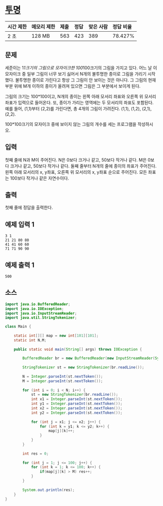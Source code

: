 # [투명](https://www.acmicpc.net/problem/1531)

| 시간 제한 | 메모리 제한 | 제출 | 정답 | 맞은 사람 | 정답 비율 |
| :-------- | :---------- | :--- | :--- | :-------- | :-------- |
| 2 초      | 128 MB      | 563  | 423  | 389       | 78.427%   |

## 문제

세준이는 1*1크기의 그림으로 모자이크한 100*100크기의 그림을 가지고 있다. 어느 날 이 모자이크 중 일부 그림이 너무 보기 싫어서 N개의 불투명한 종이로 그림을 가리기 시작했다. 불투명한 종이로 가린다고 항상 그 그림이 안 보이는 것은 아니다. 그 그림의 현재 부분 위에 M개 이하의 종이가 올려져 있으면 그림은 그 부분에서 보이게 된다.

그림의 크기는 100*100이고, N개의 종이는 왼쪽 아래 모서리 좌표와 오른쪽 위 모서리 좌표가 입력으로 들어온다. 또, 종이가 가리는 영역에는 두 모서리의 좌표도 포함된다. 예를 들어, (1,1)부터 (2,2)를 가린다면, 총 4개의 그림이 가려진다. (1,1), (1,2), (2,1), (2,2).

100*100크기의 모자이크 중에 보이지 않는 그림의 개수를 세는 프로그램을 작성하시오.

## 입력

첫째 줄에 N과 M이 주어진다. N은 0보다 크거나 같고, 50보다 작거나 같다. M은 0보다 크거나 같고, 50보다 작거나 같다. 둘째 줄부터 N개의 줄에 종이의 좌표가 주어진다. 왼쪽 아래 모서리의 x, y좌표, 오른쪽 위 모서리의 x, y좌표 순으로 주어진다. 모든 좌표는 100보다 작거나 같은 자연수이다.

## 출력

첫째 줄에 정답을 출력한다.

## 예제 입력 1 

```
3 1
21 21 80 80
41 41 60 60
71 71 90 90
```

## 예제 출력 1 

```
500
```



## 소스

```java
import java.io.BufferedReader;
import java.io.IOException;
import java.io.InputStreamReader;
import java.util.StringTokenizer;

class Main {
	
	static int[][] map = new int[101][101];
	static int N,M;
	
	public static void main(String[] args) throws IOException {
		
		BufferedReader br = new BufferedReader(new InputStreamReader(System.in));
		
		StringTokenizer st = new StringTokenizer(br.readLine());
		
		N = Integer.parseInt(st.nextToken());
		M = Integer.parseInt(st.nextToken());
				
		for (int i = 0; i < N; i++) {
			st = new StringTokenizer(br.readLine());
			int x1 = Integer.parseInt(st.nextToken());
			int y1 = Integer.parseInt(st.nextToken());
			int x2 = Integer.parseInt(st.nextToken());
			int y2 = Integer.parseInt(st.nextToken());
			
			for (int j = x1; j <= x2; j++) {
				for (int k = y1; k <= y2; k++) {
					map[j][k]++;
				}
			}
		}
		
		int res = 0;
		
		for (int j = 1; j <= 100; j++) {
			for (int k = 1; k <= 100; k++) {
				if(map[j][k] > M) res++;
			}
		}
		
		System.out.println(res);
	}	
}
```











